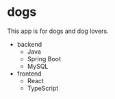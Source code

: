 # dogs

This app is for dogs and dog lovers.

- backend
  - Java
  - Spring Boot
  - MySQL
- frontend
  - React
  - TypeScript
